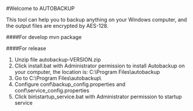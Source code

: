 #Welcome to AUTOBACKUP

This tool can help you to backup anything on your Windows computer, and the output files are encrypted by AES-128.

####For develop
mvn package

####For release
1. Unzip file autobackup-VERSION.zip
2. Click install.bat with Administrator permission to install Autobackup on your computer, the location is: C:\Program Files\autobackup
3. Go to C:\Program Files\autobackup\
3. Configure conf\backup\_config.properties and conf\service_config.properties
4. Click bin\startup_service.bat with Administrator permission to startup service

